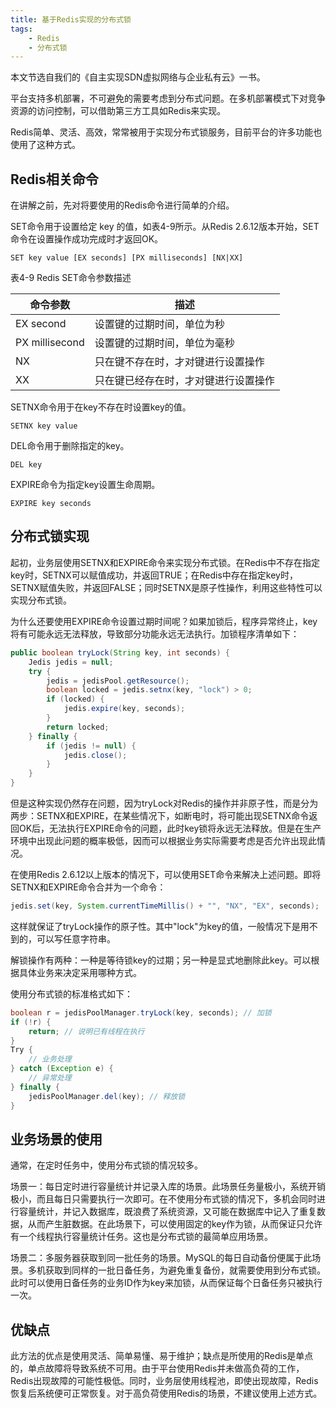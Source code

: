 ```yaml
---
title: 基于Redis实现的分布式锁
tags:
    - Redis
    - 分布式锁
---
```


本文节选自我们的《自主实现SDN虚拟网络与企业私有云》一书。

平台支持多机部署，不可避免的需要考虑到分布式问题。在多机部署模式下对竞争资源的访问控制，可以借助第三方工具如Redis来实现。

Redis简单、灵活、高效，常常被用于实现分布式锁服务，目前平台的许多功能也使用了这种方式。

## Redis相关命令

在讲解之前，先对将要使用的Redis命令进行简单的介绍。

SET命令用于设置给定 key 的值，如表4-9所示。从Redis 2.6.12版本开始，SET命令在设置操作成功完成时才返回OK。
``` redis
SET key value [EX seconds] [PX milliseconds] [NX|XX]
```
表4-9  Redis SET命令参数描述

|  命令参数 |  描述 |
| ------------ | ------------ |
|  EX second | 设置键的过期时间，单位为秒  |
| PX millisecond  | 设置键的过期时间，单位为毫秒  |
|  NX |  只在键不存在时，才对键进行设置操作 |
| XX  |  只在键已经存在时，才对键进行设置操作 |

SETNX命令用于在key不存在时设置key的值。
``` redis
SETNX key value
```
DEL命令用于删除指定的key。
``` redis
DEL key
```
EXPIRE命令为指定key设置生命周期。
``` redis
EXPIRE key seconds
```

## 分布式锁实现

起初，业务层使用SETNX和EXPIRE命令来实现分布式锁。在Redis中不存在指定key时，SETNX可以赋值成功，并返回TRUE；在Redis中存在指定key时，SETNX赋值失败，并返回FALSE；同时SETNX是原子性操作，利用这些特性可以实现分布式锁。

为什么还要使用EXPIRE命令设置过期时间呢？如果加锁后，程序异常终止，key将有可能永远无法释放，导致部分功能永远无法执行。加锁程序清单如下：
``` java
public boolean tryLock(String key, int seconds) {
    Jedis jedis = null;
    try {
        jedis = jedisPool.getResource();
        boolean locked = jedis.setnx(key, "lock") > 0;
        if (locked) {
            jedis.expire(key, seconds);
        }
        return locked;
    } finally {
        if (jedis != null) {
            jedis.close();
        }
    }
}
```

但是这种实现仍然存在问题，因为tryLock对Redis的操作并非原子性，而是分为两步：SETNX和EXPIRE，在某些情况下，如断电时，将可能出现SETNX命令返回OK后，无法执行EXPIRE命令的问题，此时key锁将永远无法释放。但是在生产环境中出现此问题的概率极低，因而可以根据业务实际需要考虑是否允许出现此情况。

在使用Redis 2.6.12以上版本的情况下，可以使用SET命令来解决上述问题。即将SETNX和EXPIRE命令合并为一个命令：
``` java
jedis.set(key, System.currentTimeMillis() + "", "NX", "EX", seconds);
```
这样就保证了tryLock操作的原子性。其中"lock"为key的值，一般情况下是用不到的，可以写任意字符串。

解锁操作有两种：一种是等待锁key的过期；另一种是显式地删除此key。可以根据具体业务来决定采用哪种方式。

使用分布式锁的标准格式如下：
``` java
boolean r = jedisPoolManager.tryLock(key, seconds); // 加锁
if (!r) {
    return; // 说明已有线程在执行
}
Try {
    // 业务处理
} catch (Exception e) {
    // 异常处理
} finally {
    jedisPoolManager.del(key); // 释放锁
}
```

## 业务场景的使用

通常，在定时任务中，使用分布式锁的情况较多。

场景一：每日定时进行容量统计并记录入库的场景。此场景任务量极小，系统开销极小，而且每日只需要执行一次即可。在不使用分布式锁的情况下，多机会同时进行容量统计，并记入数据库，既浪费了系统资源，又可能在数据库中记入了重复数据，从而产生脏数据。在此场景下，可以使用固定的key作为锁，从而保证只允许有一个线程执行容量统计任务。这也是分布式锁的最简单应用场景。

场景二：多服务器获取到同一批任务的场景。MySQL的每日自动备份便属于此场景。多机获取到同样的一批日备任务，为避免重复备份，就需要使用到分布式锁。此时可以使用日备任务的业务ID作为key来加锁，从而保证每个日备任务只被执行一次。

## 优缺点

此方法的优点是使用灵活、简单易懂、易于维护；缺点是所使用的Redis是单点的，单点故障将导致系统不可用。由于平台使用Redis并未做高负荷的工作，Redis出现故障的可能性极低。同时，业务层使用线程池，即使出现故障，Redis恢复后系统便可正常恢复。对于高负荷使用Redis的场景，不建议使用上述方式。